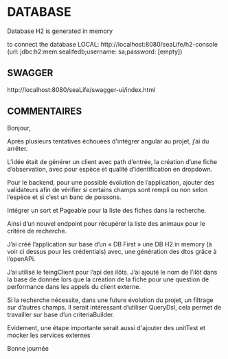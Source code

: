 # DATABASE

Database H2 is generated in memory 

to connect the database LOCAL:
http://localhost:8080/seaLife/h2-console (url: jdbc:h2:mem:sealifedb;username: sa;password: [empty])


## SWAGGER 

http://localhost:8080/seaLife/swagger-ui/index.html




## COMMENTAIRES

Bonjour,

Après plusieurs tentatives échouées d'intégrer angular au projet, j’ai du arrêter.

L’idée était de générer un client avec path d’entrée, la création d’une fiche d’observation, avec pour espèce 
et qualité d’identification en dropdown.

Pour le backend, pour une possible évolution de l’application, ajouter des validateurs afin de vérifier 
si certains champs sont rempli ou non selon l’espèce et si c’est un banc de poissons.

Intégrer un sort et Pageable pour la liste des fiches dans la recherche.

Ainsi d’un nouvel endpoint pour récupérer la liste des animaux pour le critère de recherche.

J’ai créé l’application sur base d’un « DB First » une DB H2 in memory (à voir ci dessus pour les crédentials) avec,
une génération des dtos grâce à l’openAPi.

J’ai utilisé le feingClient pour l’api des ilôts. J’ai ajouté le nom de l’ilôt dans la base de donnée lors 
que la création de la fiche pour une question de performance dans les appels du client externe.

Si la recherche nécessite, dans une future évolution du projet, un filtrage sur d’autres champs. Il 
serait intéressant d’utiliser QueryDsl, cela permet de travailler sur base d’un criteriaBuilder.

Evidement, une étape importante serait aussi d'ajouter des unitTest et mocker les services externes

Bonne journée 

